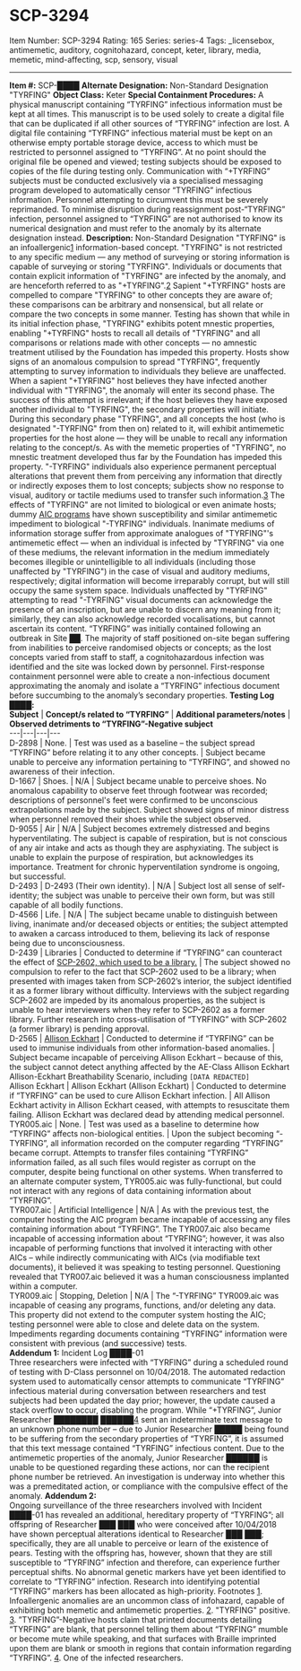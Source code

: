 # SCP-3294
Item Number: SCP-3294
Rating: 165
Series: series-4
Tags: _licensebox, antimemetic, auditory, cognitohazard, concept, keter, library, media, memetic, mind-affecting, scp, sensory, visual

---

**Item #:** SCP-████
**Alternate Designation:** Non-Standard Designation "TYRFING"
**Object Class:** Keter
**Special Containment Procedures:** A physical manuscript containing “TYRFING” infectious information must be kept at all times. This manuscript is to be used solely to create a digital file that can be duplicated if all other sources of “TYRFING” infection are lost.
A digital file containing “TYRFING” infectious material must be kept on an otherwise empty portable storage device, access to which must be restricted to personnel assigned to “TYRFING”. At no point should the original file be opened and viewed; testing subjects should be exposed to copies of the file during testing only.
Communication with “+TYRFING” subjects must be conducted exclusively via a specialised messaging program developed to automatically censor “TYRFING” infectious information. Personnel attempting to circumvent this must be severely reprimanded.
To minimise disruption during reassignment post-“TYRFING” infection, personnel assigned to “TYRFING” are not authorised to know its numerical designation and must refer to the anomaly by its alternate designation instead.
**Description:** Non-Standard Designation "TYRFING" is an infoallergenic[1](javascript:;) information-based concept. "TYRFING" is not restricted to any specific medium — any method of surveying or storing information is capable of surveying or storing "TYRFING". Individuals or documents that contain explicit information of "TYRFING" are infected by the anomaly, and are henceforth referred to as "+TYRFING".[2](javascript:;)
Sapient "+TYRFING" hosts are compelled to compare "TYRFING" to other concepts they are aware of; these comparisons can be arbitrary and nonsensical, but all relate or compare the two concepts in some manner. Testing has shown that while in its initial infection phase, "TYRFING" exhibits potent mnestic properties, enabling "+TYRFING" hosts to recall all details of "TYRFING" and all comparisons or relations made with other concepts — no amnestic treatment utilised by the Foundation has impeded this property. Hosts show signs of an anomalous compulsion to spread "TYRFING", frequently attempting to survey information to individuals they believe are unaffected.
When a sapient "+TYRFING" host believes they have infected another individual with "TYRFING", the anomaly will enter its second phase. The success of this attempt is irrelevant; if the host believes they have exposed another individual to "TYRFING", the secondary properties will initiate. During this secondary phase "TYRFING", and all concepts the host (who is designated "-TYRFING" from then on) related to it, will exhibit antimemetic properties for the host alone — they will be unable to recall any information relating to the concept/s. As with the memetic properties of "TYRFING", no mnestic treatment developed thus far by the Foundation has impeded this property.
"-TYRFING" individuals also experience permanent perceptual alterations that prevent them from perceiving any information that directly or indirectly exposes them to lost concepts; subjects show no response to visual, auditory or tactile mediums used to transfer such information.[3](javascript:;)
The effects of "TYRFING" are not limited to biological or even animate hosts; dummy [AIC programs](/aiad-homescreen) have shown susceptibility and similar antimemetic impediment to biological "-TYRFING" individuals.
Inanimate mediums of information storage suffer from approximate analogues of "TYRFING"'s antimemetic effect — when an individual is infected by "TYRFING" via one of these mediums, the relevant information in the medium immediately becomes illegible or unintelligible to all individuals (including those unaffected by "TYRFING") in the case of visual and auditory mediums, respectively; digital information will become irreparably corrupt, but will still occupy the same system space. Individuals unaffected by "TYRFING" attempting to read "-TYRFING" visual documents can acknowledge the presence of an inscription, but are unable to discern any meaning from it; similarly, they can also acknowledge recorded vocalisations, but cannot ascertain its content.
“TYRFING” was initially contained following an outbreak in Site ██. The majority of staff positioned on-site began suffering from inabilities to perceive randomised objects or concepts; as the lost concepts varied from staff to staff, a cognitohazardous infection was identified and the site was locked down by personnel. First-response containment personnel were able to create a non-infectious document approximating the anomaly and isolate a “TYRFING” infectious document before succumbing to the anomaly’s secondary properties.
**Testing Log ████:**  
**Subject** | **Concept/s related to “TYRFING”** | **Additional parameters/notes** | **Observed detriments to “TYRFING”-Negative subject**  
---|---|---|---  
D-2898 | None. | Test was used as a baseline – the subject spread “TYRFING” before relating it to any other concepts. | Subject became unable to perceive any information pertaining to “TYRFING”, and showed no awareness of their infection.  
D-1667 | Shoes. | N/A | Subject became unable to perceive shoes. No anomalous capability to observe feet through footwear was recorded; descriptions of personnel's feet were confirmed to be unconscious extrapolations made by the subject. Subject showed signs of minor distress when personnel removed their shoes while the subject observed.  
D-9055 | Air | N/A | Subject becomes extremely distressed and begins hyperventilating. The subject is capable of respiration, but is not conscious of any air intake and acts as though they are asphyxiating. The subject is unable to explain the purpose of respiration, but acknowledges its importance. Treatment for chronic hyperventilation syndrome is ongoing, but successful.  
D-2493 | D-2493 (Their own identity). | N/A | Subject lost all sense of self-identity; the subject was unable to perceive their own form, but was still capable of all bodily functions.  
D-4566 | Life. | N/A | The subject became unable to distinguish between living, inanimate and/or deceased objects or entities; the subject attempted to awaken a carcass introduced to them, believing its lack of response being due to unconsciousness.  
D-2439 | Libraries | Conducted to determine if “TYRFING” can counteract the effect of [SCP-2602, which used to be a library.](/scp-2602) | The subject showed no compulsion to refer to the fact that SCP-2602 used to be a library; when presented with images taken from SCP-2602’s interior, the subject identified it as a former library without difficulty. Interviews with the subject regarding SCP-2602 are impeded by its anomalous properties, as the subject is unable to hear interviewers when they refer to SCP-2602 as a former library. Further research into cross-utilisation of “TYRFING” with SCP-2602 (a former library) is pending approval.  
D-2565 | [Allison Eckhart](/scp-2565) | Conducted to determine if “TYRFING” can be used to immunise individuals from other information-based anomalies. | Subject became incapable of perceiving Allison Eckhart – because of this, the subject cannot detect anything affected by the AE-Class Allison Eckhart Allison-Eckhart Breathability Scenario, including `[DATA REDACTED]`  
Allison Eckhart | Allison Eckhart (Allison Eckhart) | Conducted to determine if “TYRFING” can be used to cure Allison Eckhart infection. | All Allison Eckhart activity in Allison Eckhart ceased, with attempts to resuscitate them failing. Allison Eckhart was declared dead by attending medical personnel.  
TYR005.aic | None. | Test was used as a baseline to determine how “TYRFING” affects non-biological entities. | Upon the subject becoming “-TYRFING”, all information recorded on the computer regarding “TYRFING” became corrupt. Attempts to transfer files containing “TYRFING” information failed, as all such files would register as corrupt on the computer, despite being functional on other systems. When transferred to an alternate computer system, TYR005.aic was fully-functional, but could not interact with any regions of data containing information about “TYRFING”.  
TYR007.aic | Artificial Intelligence | N/A | As with the previous test, the computer hosting the AIC program became incapable of accessing any files containing information about “TYRFING”. The TYR007.aic also became incapable of accessing information about “TYRFING”; however, it was also incapable of performing functions that involved it interacting with other AICs – while indirectly communicating with AICs (via modifiable text documents), it believed it was speaking to testing personnel. Questioning revealed that TYR007.aic believed it was a human consciousness implanted within a computer.  
TYR009.aic | Stopping, Deletion | N/A | The “-TYRFING” TYR009.aic was incapable of ceasing any programs, functions, and/or deleting any data. This property did not extend to the computer system hosting the AIC; testing personnel were able to close and delete data on the system. Impediments regarding documents containing “TYRFING” information were consistent with previous (and successive) tests.  
**Addendum 1:** Incident Log ████-01  
Three researchers were infected with “TYRFING” during a scheduled round of testing with D-Class personnel on 10/04/2018. The automated redaction system used to automatically censor attempts to communicate “TYRFING” infectious material during conversation between researchers and test subjects had been updated the day prior; however, the update caused a stack overflow to occur, disabling the program.
While “+TYRFING”, Junior Researcher ████████ ██████[4](javascript:;) sent an indeterminate text message to an unknown phone number – due to Junior Researcher █████ being found to be suffering from the secondary properties of “TYRFING”, it is assumed that this text message contained “TYRFING” infectious content. Due to the antimemetic properties of the anomaly, Junior Researcher ██████ is unable to be questioned regarding these actions, nor can the recipient phone number be retrieved. An investigation is underway into whether this was a premeditated action, or compliance with the compulsive effect of the anomaly.
**Addendum 2:**  
Ongoing surveillance of the three researchers involved with Incident ████-01 has revealed an additional, hereditary property of “TYRFING”; all offspring of Researcher ███ ███ who were conceived after 10/04/2018 have shown perceptual alterations identical to Researcher ███ ███; specifically, they are all unable to perceive or learn of the existence of pears. Testing with the offspring has, however, shown that they are still susceptible to “TYRFING” infection and therefore, can experience further perceptual shifts.
No abnormal genetic markers have yet been identified to correlate to “TYRFING” infection. Research into identifying potential “TYRFING” markers has been allocated as high-priority.
Footnotes
[1](javascript:;). Infoallergenic anomalies are an uncommon class of infohazard, capable of exhibiting both memetic and antimemetic properties.
[2](javascript:;). "TYRFING" positive.
[3](javascript:;). ”TYRFING”-Negative hosts claim that printed documents detailing “TYRFING” are blank, that personnel telling them about “TYRFING” mumble or become mute while speaking, and that surfaces with Braille imprinted upon them are blank or smooth in regions that contain information regarding “TYRFING”.
[4](javascript:;). One of the infected researchers.